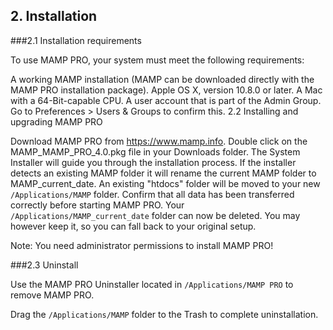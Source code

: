 ## 2. Installation

###2.1 Installation requirements

To use MAMP PRO, your system must meet the following requirements:

A working MAMP installation (MAMP can be downloaded directly with the MAMP PRO installation package).
Apple OS X, version 10.8.0 or later.
A Mac with a 64-Bit-capable CPU.
A user account that is part of the Admin Group. Go to Preferences > Users & Groups to confirm this.
2.2 Installing and upgrading MAMP PRO

Download MAMP PRO from <https://www.mamp.info>.
Double click on the MAMP_MAMP_PRO_4.0.pkg file in your Downloads folder.
The System Installer will guide you through the installation process.
If the installer detects an existing MAMP folder it will rename the current MAMP folder to MAMP_current_date.
An existing "htdocs" folder will be moved to your new `/Applications/MAMP` folder.
Confirm that all data has been transferred correctly before starting MAMP PRO.
Your `/Applications/MAMP_current_date` folder can now be deleted. You may however keep it, so you can fall back to your original setup.

Note: You need administrator permissions to install MAMP PRO!

###2.3 Uninstall

Use the MAMP PRO Uninstaller located in `/Applications/MAMP PRO` to remove MAMP PRO.



Drag the `/Applications/MAMP` folder to the Trash to complete uninstallation.
